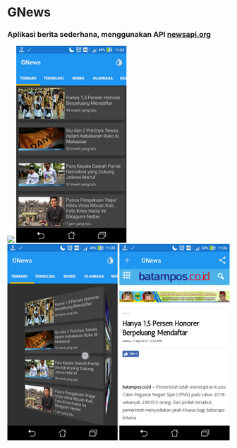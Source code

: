 # GNews
### Aplikasi berita sederhana, menggunakan API [newsapi.org](https://newsapi.org)
<img src="https://raw.githubusercongent.com/Hendriyawan/GNews/master/ss1.jpg" width="250">
<img src="https://raw.githubusercontent.com/Hendriyawan/GNews/master/ss2.jpg" width="250">
<img src="https://raw.githubusercontent.com/Hendriyawan/GNews/master/ss3.jpg" width="250">
<img src="https://raw.githubusercontent.com/Hendriyawan/GNews/master/ss4.jpg" width="250">
